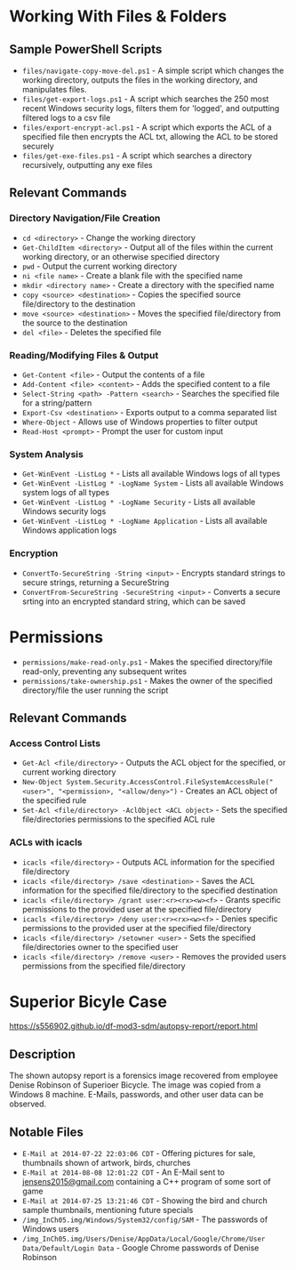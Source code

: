 # Working With Files & Folders
## Sample PowerShell Scripts
- `files/navigate-copy-move-del.ps1` - A simple script which changes the working directory, outputs the files in the working directory, and manipulates files.
- `files/get-export-logs.ps1` - A script which searches the 250 most recent Windows security logs, filters them for 'logged', and outputting filtered logs to a csv file
- `files/export-encrypt-acl.ps1` - A script which exports the ACL of a specified file then encrypts the ACL txt, allowing the ACL to be stored securely
- `files/get-exe-files.ps1` - A script which searches a directory recursively, outputting any exe files
## Relevant Commands
### Directory Navigation/File Creation
- `cd <directory>` - Change the working directory
- `Get-ChildItem <directory>` - Output all of the files within the current working directory, or an otherwise specified directory
- `pwd` - Output the current working directory
- `ni <file name>` - Create a blank file with the specified name
- `mkdir <directory name>` - Create a directory with the specified name
- `copy <source> <destination>` - Copies the specified source file/directory to the destination
- `move <source> <destination>` - Moves the specified file/directory from the source to the destination
- `del <file>` - Deletes the specified file
### Reading/Modifying Files & Output
- `Get-Content <file>` - Output the contents of a file
- `Add-Content <file> <content>` - Adds the specified content to a file
- `Select-String <path> -Pattern <search>` - Searches the specified file for a string/pattern
- `Export-Csv <destination>` - Exports output to a comma separated list
- `Where-Object` - Allows use of Windows properties to filter output
- `Read-Host <prompt>` - Prompt the user for custom input
### System Analysis
- `Get-WinEvent -ListLog *` - Lists all available Windows logs of all types
- `Get-WinEvent -ListLog * -LogName System` - Lists all available Windows system logs of all types
- `Get-WinEvent -ListLog * -LogName Security` - Lists all available Windows security logs
- `Get-WinEvent -ListLog * -LogName Application` - Lists all available Windows application logs
### Encryption
- `ConvertTo-SecureString -String <input>` - Encrypts standard strings to secure strings, returning a SecureString
- `ConvertFrom-SecureString -SecureString <input>` - Converts a secure srting into an encrypted standard string, which can be saved

# Permissions
- `permissions/make-read-only.ps1` - Makes the specified directory/file read-only, preventing any subsequent writes
- `permissions/take-ownership.ps1` - Makes the owner of the specified directory/file the user running the script
## Relevant Commands
### Access Control Lists
- `Get-Acl <file/directory>` - Outputs the ACL object for the specified, or current working directory
- `New-Object System.Security.AccessControl.FileSystemAccessRule("<user>", "<permission>, "<allow/deny>")` - Creates an ACL object of the specified rule
- `Set-Acl <file/directory> -AclObject <ACL object>` - Sets the specified file/directories permissions to the specified ACL rule
### ACLs with icacls
- `icacls <file/directory>` - Outputs ACL information for the specified file/directory
- `icacls <file/directory> /save <destination>` - Saves the ACL information for the specified file/directory to the specified destination
- `icacls <file/directory> /grant user:<r><rx><w><f>` - Grants specific permissions to the provided user at the specified file/directory
- `icacls <file/directory> /deny user:<r><rx><w><f>` - Denies specific permissions to the provided user at the specified file/directory
- `icacls <file/directory> /setowner <user>` - Sets the specified file/directories owner to the specified user
- `icacls <file/directory> /remove <user>` - Removes the provided users permissions from the specified file/directory
# Superior Bicyle Case
https://s556902.github.io/df-mod3-sdm/autopsy-report/report.html
## Description
The shown autopsy report is a forensics image recovered from employee Denise Robinson of Superioer Bicycle. The image was copied from a Windows 8 machine. E-Mails, passwords, and other user data can be observed.
## Notable Files
- `E-Mail at 2014-07-22 22:03:06 CDT` - Offering pictures for sale, thumbnails shown of artwork, birds, churches
- `E-Mail at 2014-08-08 12:01:22 CDT` - An E-Mail sent to jensens2015@gmail.com containing a C++ program of some sort of game
- `E-Mail at 2014-07-25 13:21:46 CDT` - Showing the bird and church sample thumbnails, mentioning future specials
- `/img_InCh05.img/Windows/System32/config/SAM` - The passwords of Windows users
- `/img_InCh05.img/Users/Denise/AppData/Local/Google/Chrome/User Data/Default/Login Data` - Google Chrome passwords of Denise Robinson